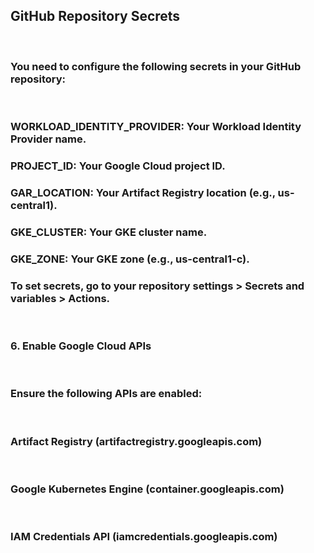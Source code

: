 ## GitHub Repository Secrets

</br>

### You need to configure the following secrets in your GitHub repository:

</br>


### WORKLOAD_IDENTITY_PROVIDER: Your Workload Identity Provider name. </br>
### PROJECT_ID: Your Google Cloud project ID. </br>
### GAR_LOCATION: Your Artifact Registry location (e.g., us-central1). </br>
### GKE_CLUSTER: Your GKE cluster name. </br>
### GKE_ZONE: Your GKE zone (e.g., us-central1-c). </br>
### To set secrets, go to your repository settings > Secrets and variables > Actions.  </br>

</br>

### 6. Enable Google Cloud APIs </br>

</br>

### Ensure the following APIs are enabled:

</br>

### Artifact Registry (artifactregistry.googleapis.com)

</br>

### Google Kubernetes Engine (container.googleapis.com)

</br>

### IAM Credentials API (iamcredentials.googleapis.com)
